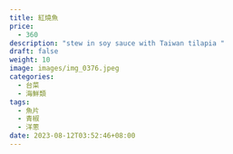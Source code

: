 ```yaml
---
title: 紅燒魚
price:
  - 360
description: "stew in soy sauce with Taiwan tilapia "
draft: false
weight: 10
image: images/img_0376.jpeg
categories:
  - 台菜
  - 海鮮類
tags:
  - 魚片
  - 青椒
  - 洋蔥
date: 2023-08-12T03:52:46+08:00
---
```



